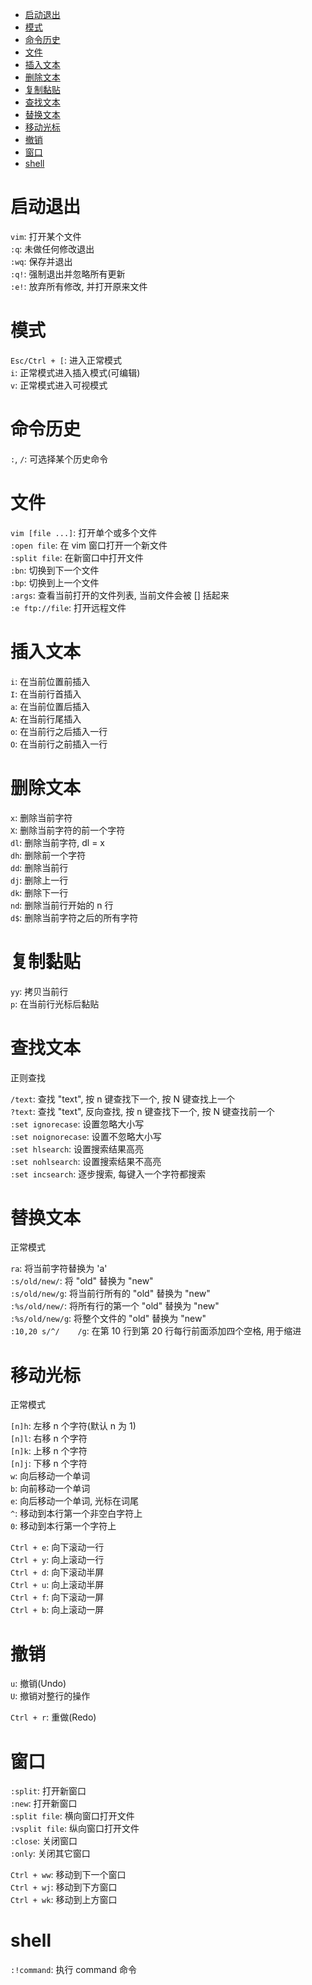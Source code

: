 <!-- TOC -->

- [启动退出](#启动退出)
- [模式](#模式)
- [命令历史](#命令历史)
- [文件](#文件)
- [插入文本](#插入文本)
- [删除文本](#删除文本)
- [复制黏贴](#复制黏贴)
- [查找文本](#查找文本)
- [替换文本](#替换文本)
- [移动光标](#移动光标)
- [撤销](#撤销)
- [窗口](#窗口)
- [shell](#shell)

<!-- /TOC -->

# 启动退出

`vim`: 打开某个文件<br>
`:q`:  未做任何修改退出<br>
`:wq`: 保存并退出<br>
`:q!`: 强制退出并忽略所有更新<br>
`:e!`: 放弃所有修改, 并打开原来文件<br>

# 模式

`Esc/Ctrl + [`: 进入正常模式<br>
`i`: 正常模式进入插入模式(可编辑)<br>
`v`: 正常模式进入可视模式<br>

# 命令历史

`:`, `/`: 可选择某个历史命令<br>

# 文件

`vim [file ...]`: 打开单个或多个文件<br>
`:open file`: 在 vim 窗口打开一个新文件<br>
`:split file`: 在新窗口中打开文件<br>
`:bn`: 切换到下一个文件<br>
`:bp`: 切换到上一个文件<br>
`:args`: 查看当前打开的文件列表, 当前文件会被 [] 括起来<br>
`:e ftp://file`: 打开远程文件<br>

# 插入文本

`i`: 在当前位置前插入<br>
`I`: 在当前行首插入<br>
`a`: 在当前位置后插入<br>
`A`: 在当前行尾插入<br>
`o`: 在当前行之后插入一行<br>
`O`: 在当前行之前插入一行<br>

# 删除文本

`x`: 删除当前字符<br>
`X`: 删除当前字符的前一个字符<br>
`dl`: 删除当前字符, dl = x<br>
`dh`: 删除前一个字符<br>
`dd`: 删除当前行<br>
`dj`: 删除上一行<br>
`dk`: 删除下一行<br>
`nd`: 删除当前行开始的 n 行<br>
`d$`: 删除当前字符之后的所有字符<br>

# 复制黏贴

`yy`: 拷贝当前行<br>
`p`: 在当前行光标后黏贴<br>

# 查找文本

正则查找

`/text`: 查找 "text", 按 n 键查找下一个, 按 N 键查找上一个<br>
`?text`: 查找 "text", 反向查找, 按 n 键查找下一个, 按 N 键查找前一个<br>
`:set ignorecase`: 设置忽略大小写<br>
`:set noignorecase`: 设置不忽略大小写<br>
`:set hlsearch`: 设置搜索结果高亮<br>
`:set nohlsearch`: 设置搜索结果不高亮<br>
`:set incsearch`: 逐步搜索, 每键入一个字符都搜索<br>

# 替换文本

正常模式

`ra`: 将当前字符替换为 'a'<br>
`:s/old/new/`: 将 "old" 替换为 "new"<br>
`:s/old/new/g`: 将当前行所有的 "old" 替换为 "new"<br>
`:%s/old/new/`: 将所有行的第一个 "old" 替换为 "new"<br>
`:%s/old/new/g`: 将整个文件的 "old" 替换为 "new"<br>
`:10,20 s/^/    /g`: 在第 10 行到第 20 行每行前面添加四个空格, 用于缩进<br>

# 移动光标

正常模式

`[n]h`: 左移 n 个字符(默认 n 为 1)<br>
`[n]l`: 右移 n 个字符<br>
`[n]k`: 上移 n 个字符<br>
`[n]j`: 下移 n 个字符<br>
`w`: 向后移动一个单词<br>
`b`: 向前移动一个单词<br>
`e`: 向后移动一个单词, 光标在词尾<br>
`^`: 移动到本行第一个非空白字符上<br>
`0`: 移动到本行第一个字符上<br>

`Ctrl + e`: 向下滚动一行<br>
`Ctrl + y`: 向上滚动一行<br>
`Ctrl + d`: 向下滚动半屏<br>
`Ctrl + u`: 向上滚动半屏<br>
`Ctrl + f`: 向下滚动一屏<br>
`Ctrl + b`: 向上滚动一屏<br>

# 撤销

`u`: 撤销(Undo)<br>
`U`: 撤销对整行的操作<br>

`Ctrl + r`: 重做(Redo)<br>

# 窗口

`:split`: 打开新窗口<br>
`:new`: 打开新窗口<br>
`:split file`: 横向窗口打开文件<br>
`:vsplit file`: 纵向窗口打开文件<br>
`:close`: 关闭窗口<br>
`:only`: 关闭其它窗口<br>

`Ctrl + ww`: 移动到下一个窗口<br>
`Ctrl + wj`: 移动到下方窗口<br>
`Ctrl + wk`: 移动到上方窗口<br>

# shell

`:!command`: 执行 command 命令<br>
